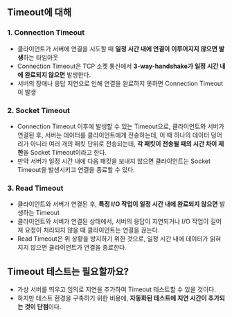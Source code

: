 ## Timeout에 대해
### 1. Connection Timeout
* 클라이언트가 서버에 연결을 시도할 때 **일정 시간 내에 연결이 이루어지지 않으면 발생**하는 타임아웃
* Connection Timeout은 TCP 소켓 통신에서 **3-way-handshake가 일정 시간 내에 완료되지 않으면** 발생한다.
* 서버의 장애나 응답 지연으로 인해 연결을 완료하지 못하면 Connection Timeout이 발생

### 2. Socket Timeout
* Connection Timeout 이후에 발생할 수 있는 Timeout으로, 클라이언트와 서버가 연결된 후, 서버는 데이터를 클라이언트에게 전송하는데, 이 때 하나의 데이터 덩어리가 아니라 여러 개의 패킷 단위로 전송되는데, **각 패킷이 전송될 때의 시간 차이 제한**을 Socket Timeout이라고 한다.
* 만약 서버가 일정 시간 내에 다음 패킷을 보내지 않으면 클라이언트는 Socket Timeout을 발생시키고 연결을 종료할 수 있다.

### 3. Read Timeout
* 클라이언트와 서버가 연결된 후, **특정 I/O 작업이 일정 시간 내에 완료되지 않으면** 발생하는 Timeout
* 클라이언트와 서버가 연결된 상태에서, 서버의 응답이 지연되거나 I/O 작업이 길어져 요청이 처리되지 않을 때 클라이언트는 연결을 끊는다.
* Read Timeout은 위 상황을 방지하기 위한 것으로, 일정 시간 내에 데이터가 읽혀지지 않으면 클라이언트가 연결을 종료한다.

## Timeout 테스트는 필요할까요?
* 가상 서버를 띄우고 임의로 지연을 추가하여 Timeout 테스트할 수 있을 것이다.
* 하지만 테스트 환경을 구축하기 위한 비용에, **자동화된 테스트에 지연 시간이 추가되는 것이 단점**이다.
